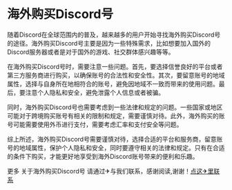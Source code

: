# 海外购买Discord号

随着Discord在全球范围内的普及，越来越多的用户开始寻找海外购买Discord号的途径。海外购买Discord号主要是因为一些特殊需求，比如想要加入国外的Discord服务器或者是对于国外的游戏、社交群体感兴趣等等。

在海外购买Discord号时，需要注意一些问题。首先，要选择信誉良好的平台或者第三方服务商进行购买，以确保账号的合法性和安全性。其次，要留意账号的地域属性，选择与自身所在地相符合的账号，避免因地域不一致而带来的使用问题。最后，要注意个人隐私和安全，避免泄露个人信息或者被骗。

同时，海外购买Discord号也需要考虑到一些法律和规定的问题。一些国家或地区可能对于跨境购买账号有相关的限制和规定，需要谨慎对待。此外，海外购买的账号可能需要使用外币进行支付，需要考虑汇率和支付安全等问题。

综上所述，海外购买Discord号需要谨慎对待，选择合适的平台和服务商，留意账号的地域属性，保护个人隐私和安全，同时要遵守相关的法律和规定。只有在合适的条件下购买，才能更好地享受到海外Discord账号带来的便利和乐趣。

更多 关于海外购买Discord号 请通过✈与我们联系，感谢阅读,谢谢！[点这✈里联系](https://www.k02.cc)